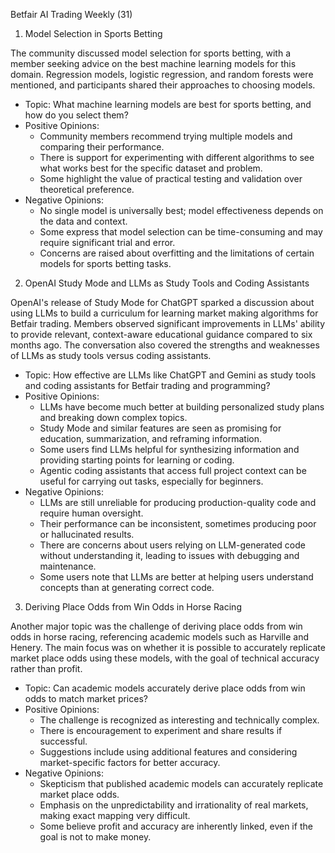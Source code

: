 
Betfair AI Trading Weekly (31)

1. Model Selection in Sports Betting

The community discussed model selection for sports betting, with a member seeking advice on the best machine learning models for this domain. Regression models, logistic regression, and random forests were mentioned, and participants shared their approaches to choosing models.

- Topic: What machine learning models are best for sports betting, and how do you select them?
- Positive Opinions:
  - Community members recommend trying multiple models and comparing their performance.
  - There is support for experimenting with different algorithms to see what works best for the specific dataset and problem.
  - Some highlight the value of practical testing and validation over theoretical preference.
- Negative Opinions:
  - No single model is universally best; model effectiveness depends on the data and context.
  - Some express that model selection can be time-consuming and may require significant trial and error.
  - Concerns are raised about overfitting and the limitations of certain models for sports betting tasks.



2. OpenAI Study Mode and LLMs as Study Tools and Coding Assistants

OpenAI's release of Study Mode for ChatGPT sparked a discussion about using LLMs to build a curriculum for learning market making algorithms for Betfair trading. Members observed significant improvements in LLMs' ability to provide relevant, context-aware educational guidance compared to six months ago. The conversation also covered the strengths and weaknesses of LLMs as study tools versus coding assistants.

- Topic: How effective are LLMs like ChatGPT and Gemini as study tools and coding assistants for Betfair trading and programming?
- Positive Opinions:
  - LLMs have become much better at building personalized study plans and breaking down complex topics.
  - Study Mode and similar features are seen as promising for education, summarization, and reframing information.
  - Some users find LLMs helpful for synthesizing information and providing starting points for learning or coding.
  - Agentic coding assistants that access full project context can be useful for carrying out tasks, especially for beginners.
- Negative Opinions:
  - LLMs are still unreliable for producing production-quality code and require human oversight.
  - Their performance can be inconsistent, sometimes producing poor or hallucinated results.
  - There are concerns about users relying on LLM-generated code without understanding it, leading to issues with debugging and maintenance.
  - Some users note that LLMs are better at helping users understand concepts than at generating correct code.


3. Deriving Place Odds from Win Odds in Horse Racing

Another major topic was the challenge of deriving place odds from win odds in horse racing, referencing academic models such as Harville and Henery. The main focus was on whether it is possible to accurately replicate market place odds using these models, with the goal of technical accuracy rather than profit.

- Topic: Can academic models accurately derive place odds from win odds to match market prices?
- Positive Opinions:
  - The challenge is recognized as interesting and technically complex.
  - There is encouragement to experiment and share results if successful.
  - Suggestions include using additional features and considering market-specific factors for better accuracy.
- Negative Opinions:
  - Skepticism that published academic models can accurately replicate market place odds.
  - Emphasis on the unpredictability and irrationality of real markets, making exact mapping very difficult.
  - Some believe profit and accuracy are inherently linked, even if the goal is not to make money.

